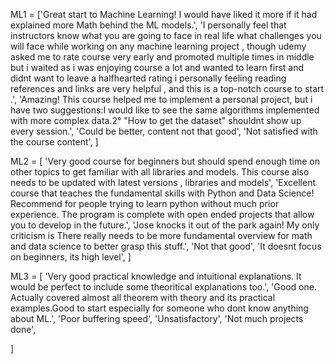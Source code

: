 ML1 = ['Great start to Machine Learning! I would have liked it more if it had explained more Math behind the ML models.',
		'I personally feel that instructors know what you are going to face in real life what challenges you will face while working on any machine learning project , though udemy asked me to rate course very early and promoted multiple times in middle but i waited as i was enjoying course a lot and wanted to learn first and didnt want to leave a halfhearted rating i personally feeling reading references and links are very helpful , and this is a top-notch course to start .',
		'Amazing! This course helped me to implement a personal project, but i have two suggestions:I would like to see the same algorithms implemented with more complex data.2° "How to get the dataset" shouldnt show up every session.',
'Could be better, content not that good',
'Not satisfied with the course content',
]

ML2 = [
		'Very good course for beginners but should spend enough time on other topics to get familiar with all libraries and models. This course also needs to be updated with latest versions , libraries and models',
		'Excellent course that teaches the fundamental skills with Python and Data Science! Recommend for people trying to learn python without much prior experience. The program is complete with open ended projects that allow you to develop in the future.',
		'Jose knocks it out of the park again! My only criticism is There really needs to be more fundamental overview for math and data science to better grasp this stuff.',
		'Not that good',
		'It doesnt focus on beginners, its high level',
]

ML3 = [
		'Very good practical knowledge and intuitional explanations. It would be perfect to include some theoritical explanations too.',
		'Good one. Actually covered almost all theorem with theory and its practical examples.Good to start especially for someone who dont know anything about ML.',
		'Poor buffering speed',
		'Unsatisfactory',
		'Not much projects done',

]